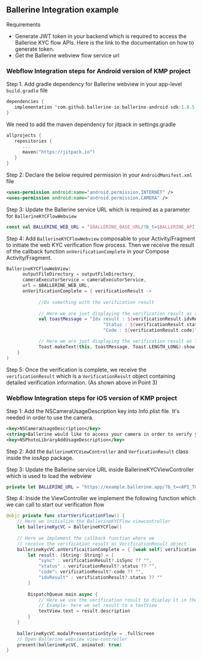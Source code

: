 ## Ballerine Integration example

Requirements 

- Generate JWT token in your backend which is required to access the Ballerine KYC flow APIs. Here is the link to the documentation on how to generate token.
- Get the Ballerine webview flow service url 

### Webflow Integration steps for Android version of KMP project

Step 1. Add gradle dependency for Ballerine webview in your app-level `build.gradle` file
```kt
dependencies {
   implementation 'com.github.ballerine-io:ballerine-android-sdk:1.0.5'
}
```
   We need to add the maven dependency for jitpack in settings.gradle
```kt
allprojects {
   repositories {
      ... 
      maven("https://jitpack.io")
   }
}
```

Step 2: Declare the below required permission in your `AndroidManifest.xml` file
```xml
<uses-permission android:name="android.permission.INTERNET" />
<uses-permission android:name="android.permission.CAMERA" />
```

Step 3: Update the Ballerine service URL which is required as a parameter for `BallerineKYCFlowWebview` 
```kotlin
const val BALLERINE_WEB_URL = "$BALLERINE_BASE_URL/?b_t=$BALLERINE_API_TOKEN&b_eut=individual&b_fn=John&b_ln=Doe&b_em=test@moneco.com&b_ph=+15014384992"
```

Step 4: Add `BallerineKYCFlowWebview` composable to your Activity/Fragment to initiate the web KYC verification flow process.
   Then we receive the result of the callback function `onVerificationComplete` in your Compose Activity/Fragment.
```kotlin
BallerineKYCFlowWebView(
      outputFileDirectory = outputFileDirectory,
      cameraExecutorService = cameraExecutorService,
      url = $BALLERINE_WEB_URL,
      onVerificationComplete = { verificationResult ->
            
            //Do something with the verification result        
            
            // Here we are just displaying the verification result as a Toast message
            val toastMessage = "Idv result : ${verificationResult.idvResult} \n" +
                                    "Status : ${verificationResult.status} \n" +
                                    "Code : ${verificationResult.code}"

            // Here we are just displaying the verification result as Text on the screen
            Toast.makeText(this, toastMessage, Toast.LENGTH_LONG).show() 
    }
)
```
Step 5: Once the verification is complete, we receive the `verificationResult` which is a `VerificationResult` object containing detailed verification information.
   (As shown above in Point 3)


### Webflow Integration steps for iOS version of KMP project

Step 1: Add the NSCameraUsageDescription key into Info.plist file. It's needed in order to use the camera.
```xml
<key>NSCameraUsageDescription</key>
<string>Ballerine would like to access your camera in order to verify your identity.</string>
<key>NSPhotoLibraryAddUsageDescription</key>
```
Step 2: Add the `BallerineKYCViewController` and `VerficationResult` class inside the iosApp package.

Step 3: Update the Ballerine service URL inside BallerineKYCViewController which is used to load the webview
```swift
private let BALLERINE_URL = "https://example.ballerine.app/?b_t=<API_TOKEN>&b_eut=individual&b_fn=John&b_ln=Doe&b_em=test@ballerine.io&b_ph=+1100212012";
```
Step 4: Inside the ViewController we implement the following function which we can call to start our verification flow
```swift
@objc private func startVerificationFlow() {
    // Here we initialize the BallerineKYCFlow viewcontroller 
    let ballerineKycVC = BallerineKYCFlow()
        
	// Here we implement the callback function where we 
	// receive the verification result as VerificationResult object
    ballerineKycVC.onVerificaitionComplete = { [weak self] verificationResult in
        let result: [String: String] = [
            "sync" : verificationResult?.isSync ?? "",
            "status" : verificationResult?.status ?? "",
            "code": verificationResult?.code ?? "",
            "idvResult" : verificationResult?.status ?? ""
        ]
   
        DispatchQueue.main.async {
            // Here we use the verification result to display it in the view
			// Example- here we set result to a textView 
			textView.text = result.description
        }
    }
    
    ballerineKycVC.modalPresentationStyle = .fullScreen
    // Open Ballerine webview view-controller 
    present(ballerineKycVC, animated: true)
}
```
